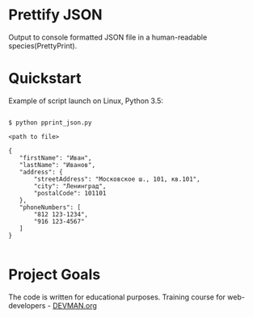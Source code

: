# Prettify JSON

Output to console formatted JSON file in a human-readable species(PrettyPrint).

# Quickstart

Example of script launch on Linux, Python 3.5:

```#!bash

$ python pprint_json.py 

<path to file>

{
   "firstName": "Иван",
   "lastName": "Иванов",
   "address": {
       "streetAddress": "Московское ш., 101, кв.101",
       "city": "Ленинград",
       "postalCode": 101101
   },
   "phoneNumbers": [
       "812 123-1234",
       "916 123-4567"
   ]
}


```

# Project Goals

The code is written for educational purposes. Training course for web-developers - [DEVMAN.org](https://devman.org)

